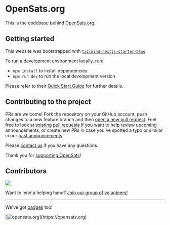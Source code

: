 # OpenSats.org

This is the codebase behind [OpenSats.org](https://opensats.org).

## Getting started

This website was bootstrapped with [`tailwind-nextjs-starter-blog`](https://github.com/timlrx/tailwind-nextjs-starter-blog).

To run a development environment locally, run:

- `npm install` to install dependencies
- `npm run dev` to run the local development version

Please refer to their [Quick Start Guide](https://github.com/timlrx/tailwind-nextjs-starter-blog#quick-start-guide) for further details.

## Contributing to the project

PRs are welcome! Fork the repository on your GitHub account, push changes to a new feature branch and then [open a new pull request](https://github.com/OpenSats/website/pulls). Feel free to look at [existing pull requests](https://github.com/OpenSats/website/pulls) if you want to help review upcoming announcements, or create new PRs in case you've spotted a typo or similar in our [past announcements](https://opensats.org/blog).

Please [contact us](https://opensats.org/contact) if you have any questions.

Thank you for [supporting OpenSats](https://opensats.org/donate)!

## Contributors

<a align="center" href="https://github.com/OpenSats/website/graphs/contributors">
  <img src="https://contrib.rocks/image?repo=OpenSats/website" />
</a>

Want to lend a helping hand? [Join our group of volunteers!](https://opensats.org/about#volunteers)

---

We've got [badges](https://gist.github.com/dskvr/e160d8d465c2e7ed9a0e437081e7fe31) too!

[![opensats.org](https://img.shields.io/badge/%3E__-OpenSats-rgb(249,115,22))](https://opensats.org)

